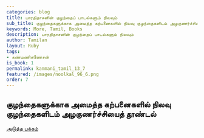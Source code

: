 ```yaml
---
categories: blog
title: பாரதிதாசனின் குழந்தைப் பாடல்களும் நிலவும்
sub_title: குழந்தைகளுக்காக அமைத்த கற்பனைகளில் நிலவு குழந்தைகளிடம் அழகுணர்ச்சியைத் தூண்டல்
keywords: More, Tamil, Books
description: பாரதிதாசனின் குழந்தைப் பாடல்களும் நிலவும்
author: Tamilan
layout: Ruby
tags:
- கண்மணிகணேசன்
is_book: 1
permalink: kanmani_tamil_13_7
featured: /images/noolkal_96_6.png
order: 7
---
```



## குழந்தைகளுக்காக அமைத்த கற்பனைகளில் நிலவு குழந்தைகளிடம் அழகுணர்ச்சியைத் தூண்டல்

[அடுத்த பக்கம்](kanmani_tamil_13_8)